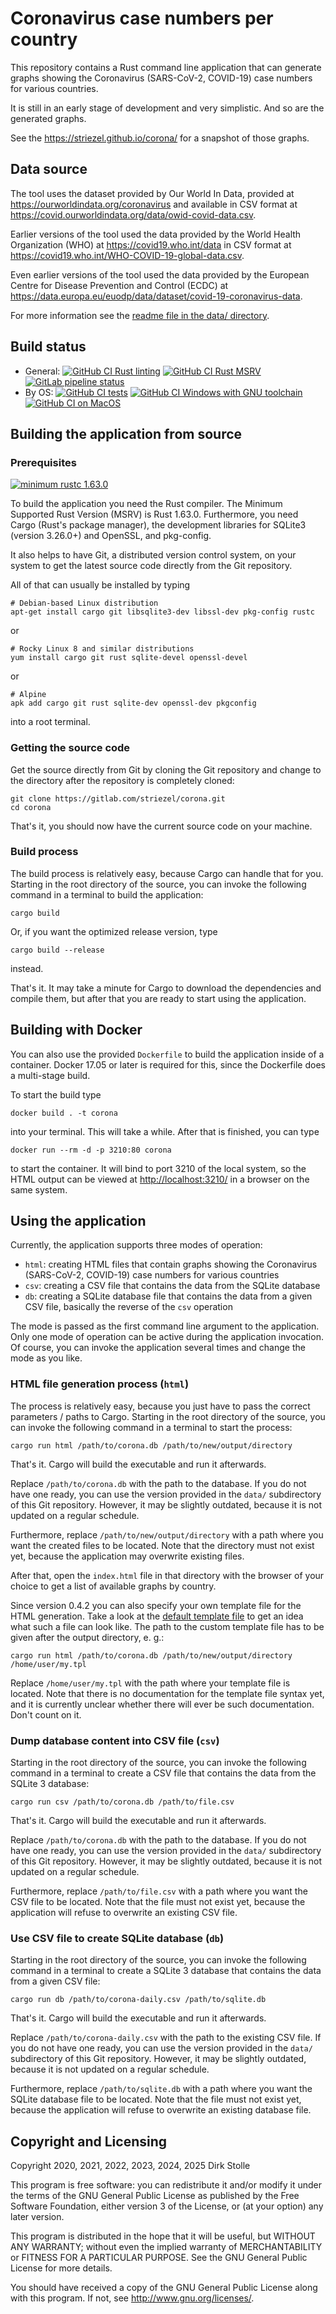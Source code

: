 # Coronavirus case numbers per country

This repository contains a Rust command line application that can generate
graphs showing the Coronavirus (SARS-CoV-2, COVID-19) case numbers for various
countries.

It is still in an early stage of development and very simplistic. And so are the
generated graphs.

See the <https://striezel.github.io/corona/> for a snapshot of those graphs.

## Data source

The tool uses the dataset provided by Our World In Data, provided at
<https://ourworldindata.org/coronavirus> and available in CSV format at
<https://covid.ourworldindata.org/data/owid-covid-data.csv>.

Earlier versions of the tool used the data provided by the World Health
Organization (WHO) at <https://covid19.who.int/data> in CSV format at
<https://covid19.who.int/WHO-COVID-19-global-data.csv>.

Even earlier versions of the tool used the data provided by the European Centre
for Disease Prevention and Control (ECDC) at
<https://data.europa.eu/euodp/data/dataset/covid-19-coronavirus-data>.

For more information see the [readme file in the data/ directory](./data/readme.md).

## Build status

* General:
[![GitHub CI Rust linting](https://github.com/striezel/corona/workflows/Clippy%20lints/badge.svg)](https://github.com/striezel/corona/actions)
[![GitHub CI Rust MSRV](https://github.com/striezel/corona/workflows/Minimum%20Supported%20Rust%20Version/badge.svg)](https://github.com/striezel/corona/actions)
[![GitLab pipeline status](https://gitlab.com/striezel/corona/badges/master/pipeline.svg)](https://gitlab.com/striezel/corona/)
* By OS:
[![GitHub CI tests](https://github.com/striezel/corona/workflows/Ubuntu%20LTS/badge.svg)](https://github.com/striezel/corona/actions)
[![GitHub CI Windows with GNU toolchain](https://github.com/striezel/corona/workflows/Windows/badge.svg)](https://github.com/striezel/corona/actions)
[![GitHub CI on MacOS](https://github.com/striezel/corona/workflows/MacOS/badge.svg)](https://github.com/striezel/corona/actions)

## Building the application from source

### Prerequisites

[![minimum rustc 1.63.0](https://img.shields.io/badge/minimum%20rustc-1.63.0-c18170?logo=rust&style=for-the-badge)](https://www.whatrustisit.com/)

To build the application you need the Rust compiler. The Minimum Supported Rust
Version (MSRV) is Rust 1.63.0. Furthermore, you need Cargo (Rust's package
manager), the development libraries for SQLite3 (version 3.26.0+) and OpenSSL,
and pkg-config.

It also helps to have Git, a distributed version control system, on your system
to get the latest source code directly from the Git repository.

All of that can usually be installed by typing

    # Debian-based Linux distribution
    apt-get install cargo git libsqlite3-dev libssl-dev pkg-config rustc

or

    # Rocky Linux 8 and similar distributions
    yum install cargo git rust sqlite-devel openssl-devel

or

    # Alpine
    apk add cargo git rust sqlite-dev openssl-dev pkgconfig

into a root terminal.

### Getting the source code

Get the source directly from Git by cloning the Git repository and change to
the directory after the repository is completely cloned:

    git clone https://gitlab.com/striezel/corona.git
    cd corona

That's it, you should now have the current source code on your machine.

### Build process

The build process is relatively easy, because Cargo can handle that for you.
Starting in the root directory of the source, you can invoke the following
command in a terminal to build the application:

    cargo build

Or, if you want the optimized release version, type

    cargo build --release

instead.

That's it. It may take a minute for Cargo to download the dependencies and
compile them, but after that you are ready to start using the application.

## Building with Docker

You can also use the provided `Dockerfile` to build the application inside of a
container. Docker 17.05 or later is required for this, since the Dockerfile does
a multi-stage build.

To start the build type

    docker build . -t corona

into your terminal. This will take a while. After that is finished, you can type

    docker run --rm -d -p 3210:80 corona

to start the container. It will bind to port 3210 of the local system, so the
HTML output can be viewed at <http://localhost:3210/> in a browser on the same
system.

## Using the application

Currently, the application supports three modes of operation:

* `html`: creating HTML files that contain graphs showing the Coronavirus
  (SARS-CoV-2, COVID-19) case numbers for various countries
* `csv`: creating a CSV file that contains the data from the SQLite database
* `db`: creating a SQLite database file that contains the data from a given CSV
  file, basically the reverse of the `csv` operation

The mode is passed as the first command line argument to the application.
Only one mode of operation can be active during the application invocation.
Of course, you can invoke the application several times and change the mode as
you like.

### HTML file generation process (`html`)

The process is relatively easy, because you just have to pass the correct
parameters / paths to Cargo.
Starting in the root directory of the source, you can invoke the following
command in a terminal to start the process:

    cargo run html /path/to/corona.db /path/to/new/output/directory

That's it. Cargo will build the executable and run it afterwards.

Replace `/path/to/corona.db` with the path to the database. If you do not have
one ready, you can use the version provided in the `data/` subdirectory of this
Git repository. However, it may be slightly outdated, because it is not updated
on a regular schedule.

Furthermore, replace `/path/to/new/output/directory` with a path where you want
the created files to be located. Note that the directory must not exist yet,
because the application may overwrite existing files.

After that, open the `index.html` file in that directory with the browser of
your choice to get a list of available graphs by country.

Since version 0.4.2 you can also specify your own template file for the HTML
generation. Take a look at the [default template file](./src/templates/main.tpl)
to get an idea what such a file can look like. The path to the custom template
file has to be given after the output directory, e. g.:

    cargo run html /path/to/corona.db /path/to/new/output/directory /home/user/my.tpl

Replace `/home/user/my.tpl` with the path where your template file is located.
Note that there is no documentation for the template file syntax yet, and it
is currently unclear whether there will ever be such documentation. Don't count
on it.

### Dump database content into CSV file (`csv`)

Starting in the root directory of the source, you can invoke the following
command in a terminal to create a CSV file that contains the data from the
SQLite 3 database:

    cargo run csv /path/to/corona.db /path/to/file.csv

That's it. Cargo will build the executable and run it afterwards.

Replace `/path/to/corona.db` with the path to the database. If you do not have
one ready, you can use the version provided in the `data/` subdirectory of this
Git repository. However, it may be slightly outdated, because it is not updated
on a regular schedule.

Furthermore, replace `/path/to/file.csv` with a path where you want the CSV file
to be located. Note that the file must not exist yet, because the application
will refuse to overwrite an existing CSV file.

### Use CSV file to create SQLite database (`db`)

Starting in the root directory of the source, you can invoke the following
command in a terminal to create a SQLite 3 database that contains the data from
a given CSV file:

    cargo run db /path/to/corona-daily.csv /path/to/sqlite.db

That's it. Cargo will build the executable and run it afterwards.

Replace `/path/to/corona-daily.csv` with the path to the existing CSV file. If
you do not have one ready, you can use the version provided in the `data/`
subdirectory of this Git repository. However, it may be slightly outdated,
because it is not updated on a regular schedule.

Furthermore, replace `/path/to/sqlite.db` with a path where you want the SQLite
database file to be located. Note that the file must not exist yet, because the
application will refuse to overwrite an existing database file.

## Copyright and Licensing

Copyright 2020, 2021, 2022, 2023, 2024, 2025  Dirk Stolle

This program is free software: you can redistribute it and/or modify
it under the terms of the GNU General Public License as published by
the Free Software Foundation, either version 3 of the License, or
(at your option) any later version.

This program is distributed in the hope that it will be useful,
but WITHOUT ANY WARRANTY; without even the implied warranty of
MERCHANTABILITY or FITNESS FOR A PARTICULAR PURPOSE.  See the
GNU General Public License for more details.

You should have received a copy of the GNU General Public License
along with this program.  If not, see <http://www.gnu.org/licenses/>.
